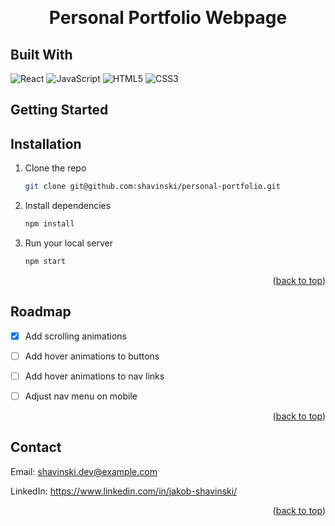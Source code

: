 <a name="readme-top"></a>

<!-- PROJECT HEADER-->
<br />
<div align="center">
  <h1 align="center">
    Personal Portfolio Webpage
  </h1>
</div>


## Built With

![React](https://img.shields.io/badge/react-%2320232a.svg?style=for-the-badge&logo=react&logoColor=%2361DAFB)
![JavaScript](https://img.shields.io/badge/javascript-%23323330.svg?style=for-the-badge&logo=javascript&logoColor=%23F7DF1E)
![HTML5](https://img.shields.io/badge/html5-%23E34F26.svg?style=for-the-badge&logo=html5&logoColor=white)
![CSS3](https://img.shields.io/badge/css3-%231572B6.svg?style=for-the-badge&logo=css3&logoColor=white)


<!-- GETTING STARTED -->
## Getting Started

## Installation

1. Clone the repo
   ```sh
   git clone git@github.com:shavinski/personal-portfolio.git
   ```
2. Install dependencies
   ```sh
   npm install
   ```
3. Run your local server
   ```sh
   npm start
   ```   

<p align="right">(<a href="#readme-top">back to top</a>)</p>


<!-- ROADMAP -->
## Roadmap

- [x] Add scrolling animations
- [ ] Add hover animations to buttons
- [ ] Add hover animations to nav links
- [ ] Adjust nav menu on mobile



<p align="right">(<a href="#readme-top">back to top</a>)</p>

<!-- CONTACT -->
## Contact

Email: shavinski.dev@example.com

LinkedIn: https://www.linkedin.com/in/jakob-shavinski/

<p align="right">(<a href="#readme-top">back to top</a>)</p>



